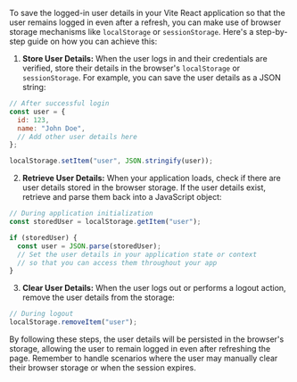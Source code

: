 To save the logged-in user details in your Vite React application so that the user remains logged in even after a refresh, you can make use of browser storage mechanisms like `localStorage` or `sessionStorage`. Here's a step-by-step guide on how you can achieve this:

1. **Store User Details:** When the user logs in and their credentials are verified, store their details in the browser's `localStorage` or `sessionStorage`. For example, you can save the user details as a JSON string:

```javascript
// After successful login
const user = {
  id: 123,
  name: "John Doe",
  // Add other user details here
};

localStorage.setItem("user", JSON.stringify(user));
```

2. **Retrieve User Details:** When your application loads, check if there are user details stored in the browser storage. If the user details exist, retrieve and parse them back into a JavaScript object:

```javascript
// During application initialization
const storedUser = localStorage.getItem("user");

if (storedUser) {
  const user = JSON.parse(storedUser);
  // Set the user details in your application state or context
  // so that you can access them throughout your app
}
```

3. **Clear User Details:** When the user logs out or performs a logout action, remove the user details from the storage:

```javascript
// During logout
localStorage.removeItem("user");
```

By following these steps, the user details will be persisted in the browser's storage, allowing the user to remain logged in even after refreshing the page. Remember to handle scenarios where the user may manually clear their browser storage or when the session expires.